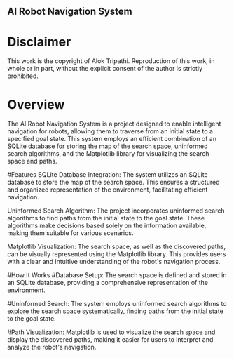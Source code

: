 ## AI Robot Navigation System
# Disclaimer
This work is the copyright of Alok Tripathi. Reproduction of this work, in whole or in part, without the explicit consent of the author is strictly prohibited.

# Overview
The AI Robot Navigation System is a project designed to enable intelligent navigation for robots, allowing them to traverse from an initial state to a specified goal state. This system employs an efficient combination of an SQLite database for storing the map of the search space, uninformed search algorithms, and the Matplotlib library for visualizing the search space and paths.

#Features
SQLite Database Integration: The system utilizes an SQLite database to store the map of the search space. This ensures a structured and organized representation of the environment, facilitating efficient navigation.

Uninformed Search Algorithm: The project incorporates uninformed search algorithms to find paths from the initial state to the goal state. These algorithms make decisions based solely on the information available, making them suitable for various scenarios.

Matplotlib Visualization: The search space, as well as the discovered paths, can be visually represented using the Matplotlib library. This provides users with a clear and intuitive understanding of the robot's navigation process.

#How It Works
#Database Setup: 
The search space is defined and stored in an SQLite database, providing a comprehensive representation of the environment.

#Uninformed Search: 
The system employs uninformed search algorithms to explore the search space systematically, finding paths from the initial state to the goal state.

#Path Visualization: 
Matplotlib is used to visualize the search space and display the discovered paths, making it easier for users to interpret and analyze the robot's navigation.
